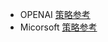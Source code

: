 - OPENAI [策略参考](https://github.com/v2fly/domain-list-community/blob/master/data/openai)
- Micorsoft [策略参考](https://raw.githubusercontent.com/ACL4SSR/ACL4SSR/master/Clash/Microsoft.list)
